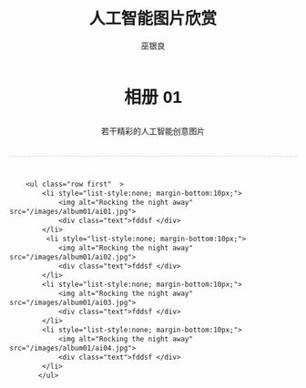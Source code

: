 ﻿---
layout: post
title: 人工智能图片欣赏
author: 巫银良
tags: [ 人工智能, 相册 ]
excerpt: 若干精彩的人工智能创意图片
category:
- 相册 
 
comments: true 
--- 
<div class="container" style="width:100%">
        <div class="row" style="text-align:center; border-bottom:1px dashed #ccc;  padding:0 0 20px 0; margin-bottom:40px;">
            <h3 style="font-family:'Bree Serif', arial; font-weight:bold; font-size:30px;">
               相册 01
            </h3>
            <p>若干精彩的人工智能创意图片</p>
        </div>

        <ul class="row first"  >
            <li style="list-style:none; margin-bottom:10px;">
                <img alt="Rocking the night away"  src="/images/album01/ai01.jpg">
                <div class="text">fddsf </div>
            </li>
             <li style="list-style:none; margin-bottom:10px;">
                <img alt="Rocking the night away"  src="/images/album01/ai02.jpg">
                <div class="text">fddsf </div>
            </li>
            <li style="list-style:none; margin-bottom:10px;">
                <img alt="Rocking the night away"  src="/images/album01/ai03.jpg">
                <div class="text">fddsf </div>
            </li>
            <li style="list-style:none; margin-bottom:10px;">
                <img alt="Rocking the night away"  src="/images/album01/ai04.jpg">
                <div class="text">fddsf </div>
            </li>
           </ul> 
</div>

 
